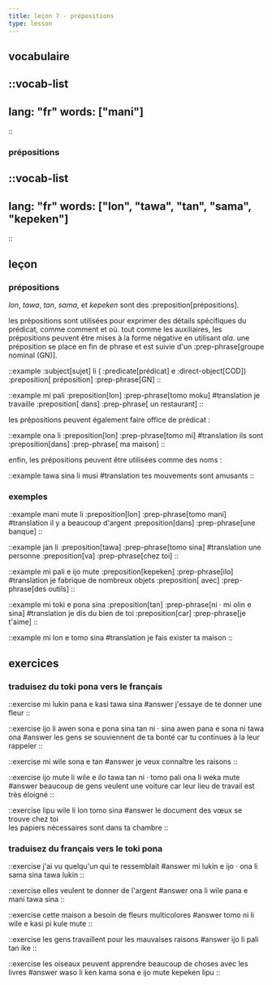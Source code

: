 ```yaml
---
title: leçon 7 - prépositions 
type: lesson
---
```

## vocabulaire
::vocab-list
---
lang: "fr"
words: ["mani"]
---
::

### prépositions
::vocab-list
---
lang: "fr"
words: ["lon", "tawa", "tan", "sama", "kepeken"]
---
::

## leçon
### prépositions
*lon*, *tawa*, *tan*, *sama*, et *kepeken* sont des :preposition[prépositions].

les prépositions sont utilisées pour exprimer des détails spécifiques du prédicat, comme comment et où. tout comme les auxiliaires, les prépositions peuvent être mises à la forme négative en utilisant *ala*. une préposition se place en fin de phrase et est suivie d'un :prep-phrase[groupe nominal (GN)]. 

::example
:subject[sujet] li ( :predicate[prédicat] e :direct-object[COD]) :preposition[ préposition] :prep-phrase[GN]
::

::example
mi pali :preposition[lon] :prep-phrase[tomo moku]
#translation
je travaille :preposition[ dans] :prep-phrase[ un restaurant]
::

les prépositions peuvent également faire office de prédicat :

::example
ona li :preposition[lon] :prep-phrase[tomo mi]
#translation
ils sont :preposition[dans] :prep-phrase[ ma maison]
::

enfin, les prépositions peuvent être utilisées comme des noms :

::example
tawa sina li musi
#translation
tes mouvements sont amusants
::

### exemples
::example
mani mute li :preposition[lon] :prep-phrase[tomo mani]
#translation
il y a beaucoup d'argent :preposition[dans] :prep-phrase[une banque]
::

::example
jan li :preposition[tawa] :prep-phrase[tomo sina]
#translation
une personne :preposition[va] :prep-phrase[chez toi]
::

::example
mi pali e ijo mute :preposition[kepeken] :prep-phrase[ilo]
#translation
je fabrique de nombreux objets :preposition[ avec] :prep-phrase[des outils]
::

::example
mi toki e pona sina :preposition[tan] :prep-phrase[ni · mi olin e sina]
#translation
je dis du bien de toi :preposition[car] :prep-phrase[je t'aime]
::

::example
mi lon e tomo sina
#translation
je fais exister ta maison
::

## exercices
### traduisez du toki pona vers le français
::exercise
mi lukin pana e kasi tawa sina
#answer
j'essaye de te donner une fleur
::

::exercise
ijo li awen sona e pona sina tan ni · sina awen pana e sona ni tawa ona
#answer
les gens se souviennent de ta bonté car tu continues à la leur rappeler
::

::exercise
mi wile sona e tan
#answer
je veux connaître les raisons
::

::exercise
ijo mute li wile e ilo tawa tan ni · tomo pali ona li weka mute
#answer
beaucoup de gens veulent une voiture car leur lieu de travail est très éloigné
::

::exercise
lipu wile li lon tomo sina
#answer
le document des vœux se trouve chez toi \
les papiers nécessaires sont dans ta chambre
::

### traduisez du français vers le toki pona
::exercise
j'ai vu quelqu'un qui te ressemblait
#answer
mi lukin e ijo · ona li sama sina tawa lukin
::

::exercise
elles veulent te donner de l'argent
#answer
ona li wile pana e mani tawa sina
::

::exercise
cette maison a besoin de fleurs multicolores
#answer
tomo ni li wile e kasi pi kule mute
::

::exercise
les gens travaillent pour les mauvaises raisons
#answer
ijo li pali tan ike
::

::exercise
les oiseaux peuvent apprendre beaucoup de choses avec les livres
#answer
waso li ken kama sona e ijo mute kepeken lipu
::